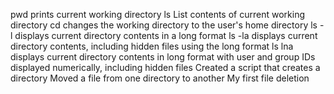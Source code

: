 pwd prints current working directory
ls List contents of current working directory
cd changes the working directory to the user's home directory
ls -l displays current directory contents in a long format
ls -la displays current directory contents, including hidden files using the long format
ls lna displays current directory contents in long format with user and group IDs displayed numerically, including hidden files
Created a script that creates a directory
Moved a file from one directory to another
My first file deletion
